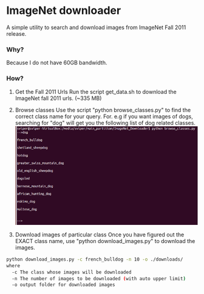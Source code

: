 # ImageNet downloader

A simple utility to search and download images from ImageNet Fall 2011 release. 

### Why?
Because I do not have 60GB bandwidth. 

### How? 
1. Get the Fall 2011 Urls 
Run the script get_data.sh to download the ImageNet fall 2011 urls. (~335 MB)

2. Browse classes 
Use the script "python browse_classes.py" to find the correct class name for your query. 
For. e.g if you want images of dogs, searching for "dog" will get you the following list of 
dog related classes. 
![browse class](./browse.png)

3. Download images of particular class
Once you have figured out the EXACT class name, use "python download_images.py" to download the images. 
```sh
python download_images.py -c french_bulldog -n 10 -o ./downloads/
where
  -c The class whose images will be downloaded
  -n The number of images to be downloaded (with auto upper limit)
  -o output folder for downloaded images
```

